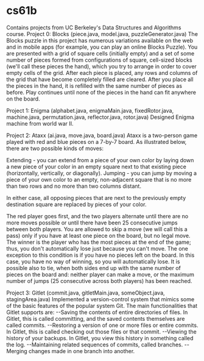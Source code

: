 # cs61b
Contains projects from UC Berkeley's Data Structures and Algorithms course.
Project 0: Blocks (piece.java, model.java, puzzleGenerator.java)
The Blocks puzzle in this project has numerous variations available on the web and in mobile apps (for example, you can play an online Blocks Puzzle).
You are presented with a grid of square cells (initially empty) and a set of some number of pieces formed from configurations of square, cell-sized blocks
(we'll call these pieces the hand), which you try to arrange in order to cover empty cells of the grid. After each piece is placed, any rows and columns of
the grid that have become completely filled are cleared. After you place all the pieces in the hand, it is refilled with the same number of pieces as before.
Play continues until none of the pieces in the hand can fit anywhere on the board.

Project 1: Enigma (alphabet.java, enigmaMain.java, fixedRotor.java, machine.java, permutation.java, reflector.java, rotor.java)
Designed Enigma machine from world war II.

Project 2: Ataxx (ai.java, move.java, board.java)
Ataxx is a two-person game played with red and blue pieces on a 7-by-7 board. As illustrated below, there are two possible kinds of moves:

Extending - you can extend from a piece of your own color by laying down a new piece of your color in an empty square next to that existing piece
(horizontally, vertically, or diagonally).
Jumping - you can jump by moving a piece of your own color to an empty, non-adjacent square that is no more than two rows and no more than two columns distant.

In either case, all opposing pieces that are next to the previously empty destination square are replaced by pieces of your color.

The red player goes first, and the two players alternate until there are no more moves possible or until there have been 25 consecutive jumps between both players.
You are allowed to skip a move (we will call this a pass) only if you have at least one piece on the board, but no legal move.
The winner is the player who has the most pieces at the end of the game; thus, you don't automatically lose just because you can't move.
The one exception to this condition is if you have no pieces left on the board. In this case, you have no way of winning, so you will automatically lose.
It is possible also to tie, when both sides end up with the same number of pieces on the board and: neither player can make a move, or
the maximum number of jumps (25 consecutive across both players) has been reached.

Project 3: Gitlet (commit.java, gitletMain.java, someObject.java, stagingArea.java)
Implemented a version-control system that mimics some of the basic features of the popular system Git.
The main functionalities that Gitlet supports are:
--Saving the contents of entire directories of files. In Gitlet, this is called committing, and the saved contents themselves are called commits.
--Restoring a version of one or more files or entire commits. In Gitlet, this is called checking out those files or that commit.
--Viewing the history of your backups. In Gitlet, you view this history in something called the log.
--Maintaining related sequences of commits, called branches.
--Merging changes made in one branch into another.
